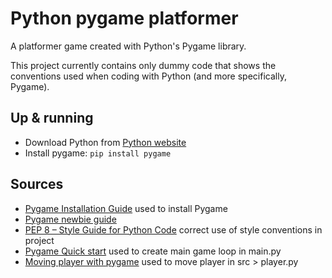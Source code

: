 # Python pygame platformer
A platformer game created with Python's Pygame library. 

This project currently contains only dummy code that shows the conventions used when coding with Python (and more specifically, Pygame).

## Up & running 
- Download Python from [Python website](https://www.python.org/downloads/)
- Install pygame: ```pip install pygame```

## Sources 
- [Pygame Installation Guide](https://www.pygame.org/wiki/GettingStarted) used to install Pygame
- [Pygame newbie guide](https://www.pygame.org/docs/tut/newbieguide.html)
- [PEP 8 – Style Guide for Python Code](https://peps.python.org/pep-0008/) correct use of style conventions in project
- [Pygame Quick start](https://www.pygame.org/docs/) used to create main game loop in main.py
- [Moving player with pygame](https://opensource.com/article/17/12/game-python-moving-player) used to move player in src > player.py